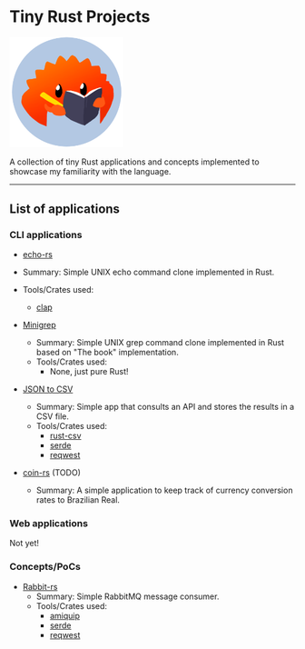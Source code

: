 # Tiny Rust Projects

<img src="doc-assets/ferris.png" alt="ferris" width="200"/>

A collection of tiny Rust applications and concepts implemented to showcase my familiarity with the language.

---

## List of applications

### CLI applications

* [echo-rs](/echo-rs/)
* Summary: Simple UNIX echo command clone implemented in Rust.
* Tools/Crates used:
  * [clap](https://crates.io/crates/clap)

* [Minigrep](/minigrep/)
  * Summary: Simple UNIX grep command clone implemented in Rust based on "The book" implementation.
  * Tools/Crates used:
    * None, just pure Rust!

* [JSON to CSV](/json_to_csv/)
  * Summary: Simple app that consults an API and stores the results in a CSV file.
  * Tools/Crates used:
    * [rust-csv](https://docs.rs/csv/latest/csv/)
    * [serde](https://serde.rs/)
    * [reqwest](https://docs.rs/reqwest/0.11.11/reqwest/)

* [coin-rs](/coin-rs/) (TODO)
  * Summary: A simple application to keep track of currency conversion rates to Brazilian Real.

### Web applications

Not yet!

### Concepts/PoCs

* [Rabbit-rs](/rabbit-rs/)
  * Summary: Simple RabbitMQ message consumer.
  * Tools/Crates used:
    * [amiquip](https://crates.io/crates/amiquip)
    * [serde](https://serde.rs/)
    * [reqwest](https://docs.rs/reqwest/0.11.11/reqwest/)

